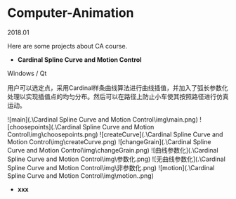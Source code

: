 # Computer-Animation
2018.01

Here are some projects about CA course.

+ __Cardinal Spline Curve and Motion Control__

Windows / Qt

用户可以选定点，采用Cardinal样条曲线算法进行曲线插值，并加入了弧长参数化处理以实现插值点的均匀分布。然后可以在路径上防止小车使其按照路径进行仿真运动。

![main](.\Cardinal Spline Curve and Motion Control\img\main.png)
![choosepoints](.\Cardinal Spline Curve and Motion Control\img\choosepoints.png)
![createCurve](.\Cardinal Spline Curve and Motion Control\img\createCurve.png)
![changeGrain](.\Cardinal Spline Curve and Motion Control\img\changeGrain.png)
![曲线参数化](.\Cardinal Spline Curve and Motion Control\img\参数化.png)
![无曲线参数化](.\Cardinal Spline Curve and Motion Control\img\非参数化.png)
![motion](.\Cardinal Spline Curve and Motion Control\img\motion..png)

+ __xxx__